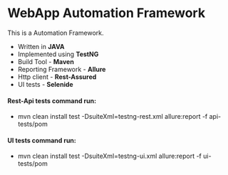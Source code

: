 # WebApp Automation Framework

This is a Automation Framework.
 - Written in **JAVA**
 - Implemented using **TestNG**
 - Build Tool - **Maven**
 - Reporting Framework - **Allure**
 - Http client - **Rest-Assured** 
 - UI tests - **Selenide**
 
#### Rest-Api tests command run: 
  - mvn clean install test -DsuiteXml=testng-rest.xml allure:report -f api-tests/pom
  
 #### UI tests command run: 
   - mvn clean install test -DsuiteXml=testng-ui.xml allure:report -f ui-tests/pom